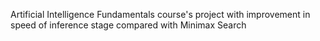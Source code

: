 Artificial Intelligence Fundamentals course's project with improvement in speed of inference stage compared with Minimax Search
